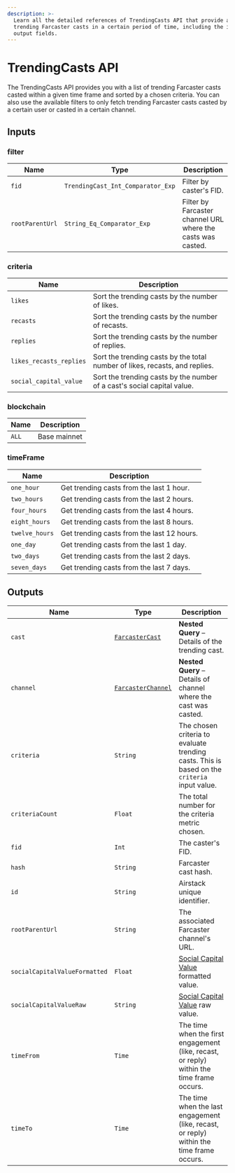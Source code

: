 ```yaml
---
description: >-
  Learn all the detailed references of TrendingCasts API that provide all
  trending Farcaster casts in a certain period of time, including the inputs and
  output fields.
---
```


# TrendingCasts API

The TrendingCasts API provides you with a list of trending Farcaster casts casted within a given time frame and sorted by a chosen criteria. You can also use the available filters to only fetch trending Farcaster casts casted by a certain user or casted in a certain channel.

## Inputs

### filter

| Name            | Type                              | Description                                                 |
| --------------- | --------------------------------- | ----------------------------------------------------------- |
| `fid`           | `TrendingCast_Int_Comparator_Exp` | Filter by caster's FID.                                     |
| `rootParentUrl` | `String_Eq_Comparator_Exp`        | Filter by Farcaster channel URL where the casts was casted. |

### criteria

| Name                    | Description                                                                 |
| ----------------------- | --------------------------------------------------------------------------- |
| `likes`                 | Sort the trending casts by the number of likes.                             |
| `recasts`               | Sort the trending casts by the number of recasts.                           |
| `replies`               | Sort the trending casts by the number of replies.                           |
| `likes_recasts_replies` | Sort the trending casts by the total number of likes, recasts, and replies. |
| `social_capital_value`  | Sort the trending casts by the number of a cast's social capital value.     |

### blockchain

| Name  | Description  |
| ----- | ------------ |
| `ALL` | Base mainnet |

### timeFrame

| Name           | Description                                |
| -------------- | ------------------------------------------ |
| `one_hour`     | Get trending casts from the last 1 hour.   |
| `two_hours`    | Get trending casts from the last 2 hours.  |
| `four_hours`   | Get trending casts from the last 4 hours.  |
| `eight_hours`  | Get trending casts from the last 8 hours.  |
| `twelve_hours` | Get trending casts from the last 12 hours. |
| `one_day`      | Get trending casts from the last 1 day.    |
| `two_days`     | Get trending casts from the last 2 days.   |
| `seven_days`   | Get trending casts from the last 7 days.   |

## Outputs

| Name                          | Type                                           | Description                                                                                                   |
| ----------------------------- | ---------------------------------------------- | ------------------------------------------------------------------------------------------------------------- |
| `cast`                        | [`FarcasterCast`](farcastercasts-api.md)       | **Nested Query** – Details of the trending cast.                                                              |
| `channel`                     | [`FarcasterChannel`](farcasterchannels-api.md) | **Nested Query** – Details of channel where the cast was casted.                                              |
| `criteria`                    | `String`                                       | The chosen criteria to evaluate trending casts. This is based on the `criteria` input value.                  |
| `criteriaCount`               | `Float`                                        | The total number for the criteria metric chosen.                                                              |
| `fid`                         | `Int`                                          | The caster's FID.                                                                                             |
| `hash`                        | `String`                                       | Farcaster cast hash.                                                                                          |
| `id`                          | `String`                                       | Airstack unique identifier.                                                                                   |
| `rootParentUrl`               | `String`                                       | The associated Farcaster channel's URL.                                                                       |
| `socialCapitalValueFormatted` | `Float`                                        | [Social Capital Value ](../../abstractions/social-capital-value-and-social-capital-scores.md)formatted value. |
| `socialCapitalValueRaw`       | `String`                                       | [Social Capital Value](../../abstractions/social-capital-value-and-social-capital-scores.md) raw value.       |
| `timeFrom`                    | `Time`                                         | The time when the first engagement (like, recast, or reply) within the time frame occurs.                     |
| `timeTo`                      | `Time`                                         | The time when the last engagement (like, recast, or reply) within the time frame occurs.                      |


